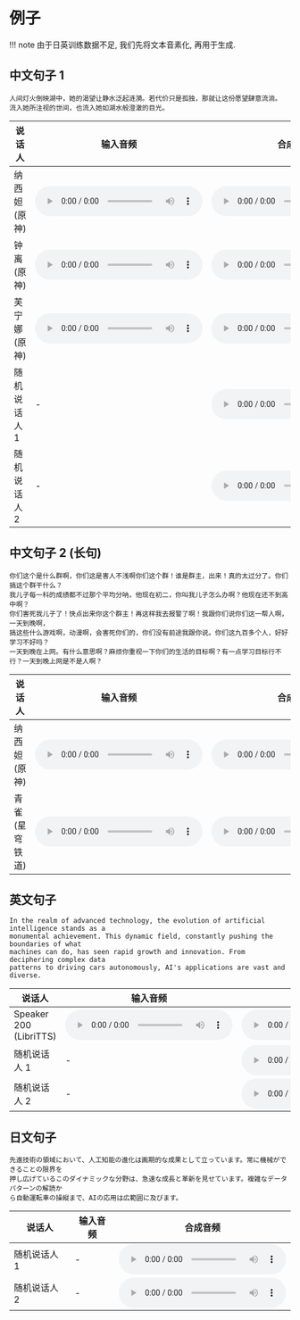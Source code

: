 # 例子

!!! note
    由于日英训练数据不足, 我们先将文本音素化, 再用于生成.

## 中文句子 1
```
人间灯火倒映湖中，她的渴望让静水泛起涟漪。若代价只是孤独，那就让这份愿望肆意流淌。
流入她所注视的世间，也流入她如湖水般澄澈的目光。
```

<table>
    <thead>
    <tr>
        <th>说话人</th>
        <th>输入音频</th>
        <th>合成音频</th>
    </tr>
    </thead>
    <tbody>
    <tr>
        <td>纳西妲 (原神)</td>
        <td><audio controls preload="auto" src="/assets/audios/0_input.wav" /></td>
        <td><audio controls preload="auto" src="/assets/audios/0_output.wav" /></td>
    </tr>
    <tr>
        <td>钟离 (原神)</td>
        <td><audio controls preload="auto" src="/assets/audios/1_input.wav" /></td>
        <td><audio controls preload="auto" src="/assets/audios/1_output.wav" /></td>
    </tr>
    <tr>
        <td>芙宁娜 (原神)</td>
        <td><audio controls preload="auto" src="/assets/audios/2_input.wav" /></td>
        <td><audio controls preload="auto" src="/assets/audios/2_output.wav" /></td>
    </tr>
    <tr>
        <td>随机说话人 1</td>
        <td> - </td>
        <td><audio controls preload="auto" src="/assets/audios/3_output.wav" /></td>
    </tr>
    <tr>
        <td>随机说话人 2</td>
        <td> - </td>
        <td><audio controls preload="auto" src="/assets/audios/4_output.wav" /></td>
    </tr>
    </tbody>
</table>


## 中文句子 2 (长句)
```
你们这个是什么群啊，你们这是害人不浅啊你们这个群！谁是群主，出来！真的太过分了。你们搞这个群干什么？
我儿子每一科的成绩都不过那个平均分呐，他现在初二，你叫我儿子怎么办啊？他现在还不到高中啊？
你们害死我儿子了！快点出来你这个群主！再这样我去报警了啊！我跟你们说你们这一帮人啊，一天到晚啊，
搞这些什么游戏啊，动漫啊，会害死你们的，你们没有前途我跟你说。你们这九百多个人，好好学习不好吗？
一天到晚在上网。有什么意思啊？麻烦你重视一下你们的生活的目标啊？有一点学习目标行不行？一天到晚上网是不是人啊？
```

<table>
    <thead>
    <tr>
        <th>说话人</th>
        <th>输入音频</th>
        <th>合成音频</th>
    </tr>
    </thead>
    <tbody>
    <tr>
        <td>纳西妲 (原神)</td>
        <td><audio controls preload="auto" src="/assets/audios/0_input.wav" /></td>
        <td><audio controls preload="auto" src="/assets/audios/5_output.wav" /></td>
    </tr>
    <tr>
        <td>青雀 (星穹铁道)</td>
        <td><audio controls preload="auto" src="/assets/audios/6_input.wav" /></td>
        <td><audio controls preload="auto" src="/assets/audios/6_output.wav" /></td>
    </tr>
    </tbody>
</table>

## 英文句子

```
In the realm of advanced technology, the evolution of artificial intelligence stands as a 
monumental achievement. This dynamic field, constantly pushing the boundaries of what 
machines can do, has seen rapid growth and innovation. From deciphering complex data 
patterns to driving cars autonomously, AI's applications are vast and diverse.
```

<table>
    <thead>
    <tr>
        <th>说话人</th>
        <th>输入音频</th>
        <th>合成音频</th>
    </tr>
    </thead>
    <tbody>
    <tr>
        <td>Speaker 200 (LibriTTS)</td>
        <td><audio controls preload="auto" src="/assets/audios/7_input.wav" /></td>
        <td><audio controls preload="auto" src="/assets/audios/7_output.wav" /></td>
    </tr>
    <tr>
        <td>随机说话人 1</td>
        <td> - </td>
        <td><audio controls preload="auto" src="/assets/audios/8_output.wav" /></td>
    </tr>
    <tr>
        <td>随机说话人 2</td>
        <td> - </td>
        <td><audio controls preload="auto" src="/assets/audios/9_output.wav" /></td>
    </tr>
    </tbody>
</table>

## 日文句子

```
先進技術の領域において、人工知能の進化は画期的な成果として立っています。常に機械ができることの限界を
押し広げているこのダイナミックな分野は、急速な成長と革新を見せています。複雑なデータパターンの解読か
ら自動運転車の操縦まで、AIの応用は広範囲に及びます。
```


<table>
    <thead>
    <tr>
        <th>说话人</th>
        <th>输入音频</th>
        <th>合成音频</th>
    </tr>
    </thead>
    <tbody>
    <tr>
        <td>随机说话人 1</td>
        <td> - </td>
        <td><audio controls preload="auto" src="/assets/audios/10_output.wav" /></td>
    </tr>
    <tr>
        <td>随机说话人 2</td>
        <td> - </td>
        <td><audio controls preload="auto" src="/assets/audios/11_output.wav" /></td>
    </tr>
    </tbody>
</table>
